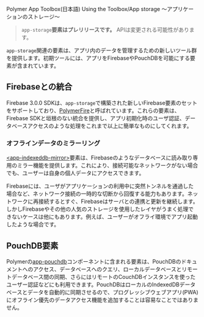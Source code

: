 Polymer App Toolbox(日本語) Using the Toolbox/App storage 〜アプリケーションのストレージ〜

> `app-storage`**要素はプレリリースです。** APIは変更される可能性があります。

`app-storage`関連の要素は、アプリ内のデータを管理するための新しいツール群を提供します。初期ツールには、アプリをFirebaseやPouchDBを可能にする要素が含まれています。

## Firebaseとの統合

Firebase 3.0.0 SDKは、`app-storage`で構築された新しいFirebase要素のセットをサポートしており、[PolymerFire](https://github.com/Firebase/PolymerFire)と呼ばれています。これらの要素は、Firebase SDKと垣根のない統合を提供し、アプリ初期化時のユーザ認証、データベースアクセスのような処理をこれまで以上に簡単なものにしてくれます。

### オフラインデータのミラーリング

[\<app-indexeddb-mirror>](https://www.webcomponents.org/element/PolymerElements/app-storage/app-indexeddb-mirror)要素は、Firebaseのようなデータベースに読み取り専用のミラー機能を提供します。これにより、接続可能なネットワークがない場合でも、ユーザーは自身の個人データにアクセスできます。

Firebaseには、ユーザがアプリケーションの利用中に突然トンネルを通過した場合など、ネットワーク接続の一時的な切断から回復する能力もあります。ネットワークに再接続するとすぐ、Firebaseはサーバとの連携と更新を継続します。しかしFirebaseやその他の人気のストレージを使用したレイヤがうまく処理できないケースは他にもあります。例えば、ユーザーがオフライ環境でアプリ起動したような場合です。

## PouchDB要素

Polymerの[app-pouchdb](https://www.webcomponents.org/element/PolymerElements/app-pouchdb)コンポーネントに含まれる要素は、PouchDBのドキュメントへのアクセス、データベースへのクエリ、ローカルデータベースとリモートデータベース間の同期、さらにはリモートのCouchDBインスタンスを使ったユーザー認証などにも利用できます。PouchDBはローカルのIndexedDBデータベースとデータを自動的に同期させるので、プログレッシブウェブアプリ(PWA)にオフライン優先のデータアクセス機能を追加することは容易なことではありません。